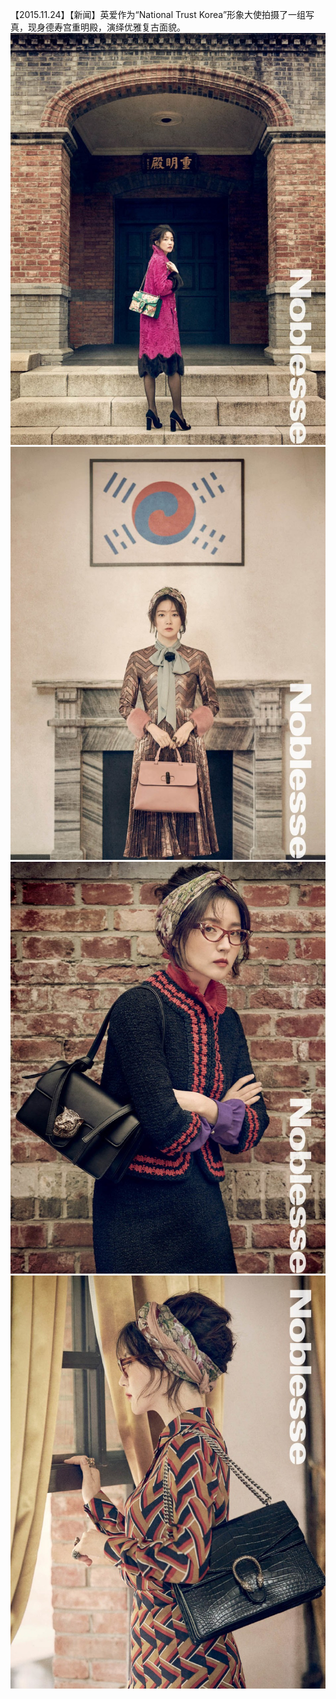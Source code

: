 【2015.11.24】【新闻】英爱作为“National Trust Korea”形象大使拍摄了一组写真，现身德寿宫重明殿，演绎优雅复古面貌。 ​​​​                      
![pic](./1.jpg)
![pic](./2.jpg)
![pic](./3.jpg)
![pic](./4.jpg)